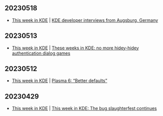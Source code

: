 ## 20230518
- [This week in KDE](https://pointieststick.com/) | [KDE developer interviews from Augsburg, Germany](https://pointieststick.com/2023/05/17/kde-developer-interviews-from-augsburg-germany/)

## 20230513
- [This week in KDE](https://pointieststick.com/) | [These weeks in KDE: no more hidey-hidey authentication dialog games](https://pointieststick.com/2023/05/11/these-weeks-in-kde-no-more-hidey-hidey-authentication-dialog-games/)

## 20230512
- [This week in KDE](https://pointieststick.com/) | [Plasma 6: “Better defaults”](https://pointieststick.com/2023/05/11/plasma-6-better-defaults/)

## 20230429
- [This week in KDE](https://pointieststick.com/) | [This week in KDE: The bug slaughterfest continues](https://pointieststick.com/2023/04/28/this-week-in-kde-the-bug-slaughterfest-continues/)

